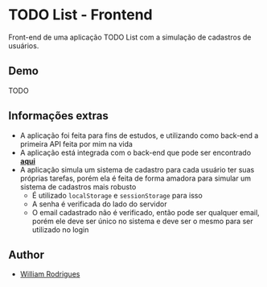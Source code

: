 # TODO List - Frontend

Front-end de uma aplicação TODO List com a simulação de cadastros de usuários.


## Demo

TODO


## Informações extras

- A aplicação foi feita para fins de estudos, e utilizando como back-end a primeira API feita por mim na vida
- A aplicação está integrada com o back-end que pode ser encontrado [**aqui**](https://github.com/willy-r/todo-list-api)
- A aplicação simula um sistema de cadastro para cada usuário ter suas próprias tarefas, porém ela é feita de forma amadora para simular um sistema de cadastros mais robusto
  - É utilizado `localStorage` e `sessionStorage` para isso
  - A senha é verificada do lado do servidor
  - O email cadastrado não é verificado, então pode ser qualquer email, porém ele deve ser único no sistema e deve ser o mesmo para ser utilizado no login


## Author

- [William Rodrigues](https://github.com/willy-r)
